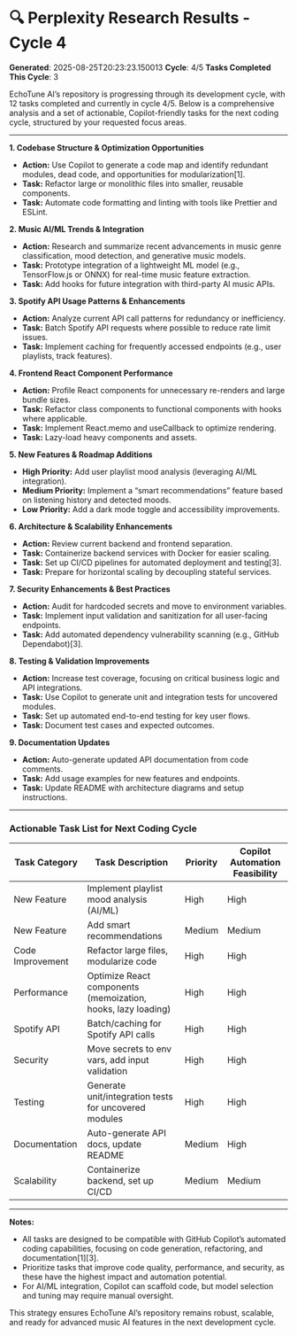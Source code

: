 # 🔍 Perplexity Research Results - Cycle 4

**Generated**: 2025-08-25T20:23:23.150013
**Cycle**: 4/5
**Tasks Completed This Cycle**: 3

EchoTune AI’s repository is progressing through its development cycle, with 12 tasks completed and currently in cycle 4/5. Below is a comprehensive analysis and a set of actionable, Copilot-friendly tasks for the next coding cycle, structured by your requested focus areas.

---

**1. Codebase Structure & Optimization Opportunities**
- **Action:** Use Copilot to generate a code map and identify redundant modules, dead code, and opportunities for modularization[1].
- **Task:** Refactor large or monolithic files into smaller, reusable components.
- **Task:** Automate code formatting and linting with tools like Prettier and ESLint.

**2. Music AI/ML Trends & Integration**
- **Action:** Research and summarize recent advancements in music genre classification, mood detection, and generative music models.
- **Task:** Prototype integration of a lightweight ML model (e.g., TensorFlow.js or ONNX) for real-time music feature extraction.
- **Task:** Add hooks for future integration with third-party AI music APIs.

**3. Spotify API Usage Patterns & Enhancements**
- **Action:** Analyze current API call patterns for redundancy or inefficiency.
- **Task:** Batch Spotify API requests where possible to reduce rate limit issues.
- **Task:** Implement caching for frequently accessed endpoints (e.g., user playlists, track features).

**4. Frontend React Component Performance**
- **Action:** Profile React components for unnecessary re-renders and large bundle sizes.
- **Task:** Refactor class components to functional components with hooks where applicable.
- **Task:** Implement React.memo and useCallback to optimize rendering.
- **Task:** Lazy-load heavy components and assets.

**5. New Features & Roadmap Additions**
- **High Priority:** Add user playlist mood analysis (leveraging AI/ML integration).
- **Medium Priority:** Implement a “smart recommendations” feature based on listening history and detected moods.
- **Low Priority:** Add a dark mode toggle and accessibility improvements.

**6. Architecture & Scalability Enhancements**
- **Action:** Review current backend and frontend separation.
- **Task:** Containerize backend services with Docker for easier scaling.
- **Task:** Set up CI/CD pipelines for automated deployment and testing[3].
- **Task:** Prepare for horizontal scaling by decoupling stateful services.

**7. Security Enhancements & Best Practices**
- **Action:** Audit for hardcoded secrets and move to environment variables.
- **Task:** Implement input validation and sanitization for all user-facing endpoints.
- **Task:** Add automated dependency vulnerability scanning (e.g., GitHub Dependabot)[3].

**8. Testing & Validation Improvements**
- **Action:** Increase test coverage, focusing on critical business logic and API integrations.
- **Task:** Use Copilot to generate unit and integration tests for uncovered modules.
- **Task:** Set up automated end-to-end testing for key user flows.
- **Task:** Document test cases and expected outcomes.

**9. Documentation Updates**
- **Action:** Auto-generate updated API documentation from code comments.
- **Task:** Add usage examples for new features and endpoints.
- **Task:** Update README with architecture diagrams and setup instructions.

---

### **Actionable Task List for Next Coding Cycle**

| Task Category         | Task Description                                                                 | Priority      | Copilot Automation Feasibility |
|----------------------|----------------------------------------------------------------------------------|--------------|-------------------------------|
| New Feature          | Implement playlist mood analysis (AI/ML)                                         | High         | High                          |
| New Feature          | Add smart recommendations                                                        | Medium       | Medium                        |
| Code Improvement     | Refactor large files, modularize code                                            | High         | High                          |
| Performance          | Optimize React components (memoization, hooks, lazy loading)                     | High         | High                          |
| Spotify API          | Batch/caching for Spotify API calls                                              | High         | High                          |
| Security             | Move secrets to env vars, add input validation                                   | High         | High                          |
| Testing              | Generate unit/integration tests for uncovered modules                            | High         | High                          |
| Documentation        | Auto-generate API docs, update README                                            | Medium       | High                          |
| Scalability          | Containerize backend, set up CI/CD                                               | Medium       | Medium                        |

---

**Notes:**
- All tasks are designed to be compatible with GitHub Copilot’s automated coding capabilities, focusing on code generation, refactoring, and documentation[1][3].
- Prioritize tasks that improve code quality, performance, and security, as these have the highest impact and automation potential.
- For AI/ML integration, Copilot can scaffold code, but model selection and tuning may require manual oversight.

This strategy ensures EchoTune AI’s repository remains robust, scalable, and ready for advanced music AI features in the next development cycle.